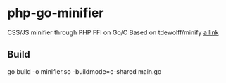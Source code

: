 # php-go-minifier
CSS/JS minifier through PHP FFI on Go/C
Based on tdewolff/minify [a link](https://github.com/tdewolff/minify)
## Build
go build -o minifier.so -buildmode=c-shared main.go